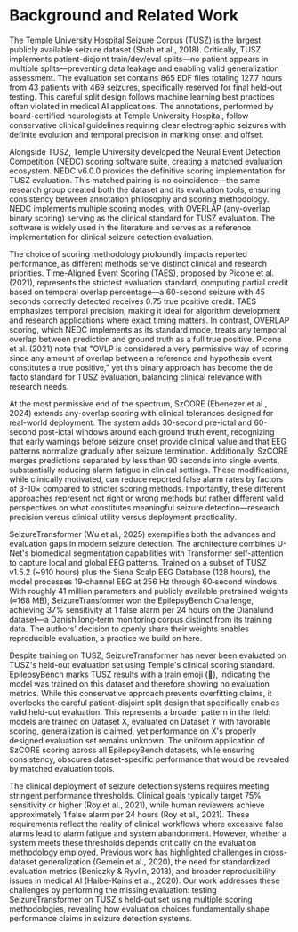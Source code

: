 # Background and Related Work

The Temple University Hospital Seizure Corpus (TUSZ) is the largest publicly available seizure dataset (Shah et al., 2018). Critically, TUSZ implements patient-disjoint train/dev/eval splits—no patient appears in multiple splits—preventing data leakage and enabling valid generalization assessment. The evaluation set contains 865 EDF files totaling 127.7 hours from 43 patients with 469 seizures, specifically reserved for final held-out testing. This careful split design follows machine learning best practices often violated in medical AI applications. The annotations, performed by board-certified neurologists at Temple University Hospital, follow conservative clinical guidelines requiring clear electrographic seizures with definite evolution and temporal precision in marking onset and offset.

Alongside TUSZ, Temple University developed the Neural Event Detection Competition (NEDC) scoring software suite, creating a matched evaluation ecosystem. NEDC v6.0.0 provides the definitive scoring implementation for TUSZ evaluation. This matched pairing is no coincidence—the same research group created both the dataset and its evaluation tools, ensuring consistency between annotation philosophy and scoring methodology. NEDC implements multiple scoring modes, with OVERLAP (any-overlap binary scoring) serving as the clinical standard for TUSZ evaluation. The software is widely used in the literature and serves as a reference implementation for clinical seizure detection evaluation.

The choice of scoring methodology profoundly impacts reported performance, as different methods serve distinct clinical and research priorities. Time-Aligned Event Scoring (TAES), proposed by Picone et al. (2021), represents the strictest evaluation standard, computing partial credit based on temporal overlap percentage—a 60-second seizure with 45 seconds correctly detected receives 0.75 true positive credit. TAES emphasizes temporal precision, making it ideal for algorithm development and research applications where exact timing matters. In contrast, OVERLAP scoring, which NEDC implements as its standard mode, treats any temporal overlap between prediction and ground truth as a full true positive. Picone et al. (2021) note that "OVLP is considered a very permissive way of scoring since any amount of overlap between a reference and hypothesis event constitutes a true positive," yet this binary approach has become the de facto standard for TUSZ evaluation, balancing clinical relevance with research needs.

At the most permissive end of the spectrum, SzCORE (Ebenezer et al., 2024) extends any-overlap scoring with clinical tolerances designed for real-world deployment. The system adds 30-second pre-ictal and 60-second post-ictal windows around each ground truth event, recognizing that early warnings before seizure onset provide clinical value and that EEG patterns normalize gradually after seizure termination. Additionally, SzCORE merges predictions separated by less than 90 seconds into single events, substantially reducing alarm fatigue in clinical settings. These modifications, while clinically motivated, can reduce reported false alarm rates by factors of 3-10× compared to stricter scoring methods. Importantly, these different approaches represent not right or wrong methods but rather different valid perspectives on what constitutes meaningful seizure detection—research precision versus clinical utility versus deployment practicality.

SeizureTransformer (Wu et al., 2025) exemplifies both the advances and evaluation gaps in modern seizure detection. The architecture combines U-Net's biomedical segmentation capabilities with Transformer self-attention to capture local and global EEG patterns. Trained on a subset of TUSZ v1.5.2 (~910 hours) plus the Siena Scalp EEG Database (128 hours), the model processes 19‑channel EEG at 256 Hz through 60‑second windows. With roughly 41 million parameters and publicly available pretrained weights (≈168 MB), SeizureTransformer won the EpilepsyBench Challenge, achieving 37% sensitivity at 1 false alarm per 24 hours on the Dianalund dataset—a Danish long‑term monitoring corpus distinct from its training data. The authors' decision to openly share their weights enables reproducible evaluation, a practice we build on here.

Despite training on TUSZ, SeizureTransformer has never been evaluated on TUSZ's held-out evaluation set using Temple's clinical scoring standard. EpilepsyBench marks TUSZ results with a train emoji (🚂), indicating the model was trained on this dataset and therefore showing no evaluation metrics. While this conservative approach prevents overfitting claims, it overlooks the careful patient-disjoint split design that specifically enables valid held-out evaluation. This represents a broader pattern in the field: models are trained on Dataset X, evaluated on Dataset Y with favorable scoring, generalization is claimed, yet performance on X's properly designed evaluation set remains unknown. The uniform application of SzCORE scoring across all EpilepsyBench datasets, while ensuring consistency, obscures dataset-specific performance that would be revealed by matched evaluation tools.

The clinical deployment of seizure detection systems requires meeting stringent performance thresholds. Clinical goals typically target 75% sensitivity or higher (Roy et al., 2021), while human reviewers achieve approximately 1 false alarm per 24 hours (Roy et al., 2021). These requirements reflect the reality of clinical workflows where excessive false alarms lead to alarm fatigue and system abandonment. However, whether a system meets these thresholds depends critically on the evaluation methodology employed. Previous work has highlighted challenges in cross-dataset generalization (Gemein et al., 2020), the need for standardized evaluation metrics (Beniczky & Ryvlin, 2018), and broader reproducibility issues in medical AI (Haibe-Kains et al., 2020). Our work addresses these challenges by performing the missing evaluation: testing SeizureTransformer on TUSZ's held-out set using multiple scoring methodologies, revealing how evaluation choices fundamentally shape performance claims in seizure detection systems.

